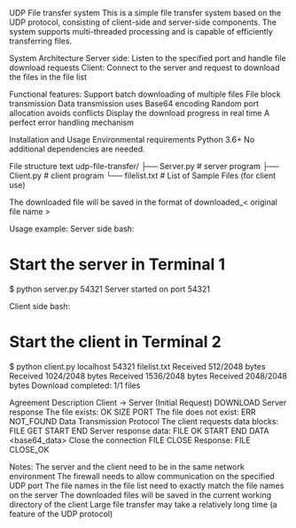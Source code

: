 UDP File transfer system
This is a simple file transfer system based on the UDP protocol, consisting of client-side and server-side components. The system supports multi-threaded processing and is capable of efficiently transferring files.

System Architecture
Server side: Listen to the specified port and handle file download requests
Client: Connect to the server and request to download the files in the file list

Functional features:
Support batch downloading of multiple files
File block transmission
Data transmission uses Base64 encoding
Random port allocation avoids conflicts
Display the download progress in real time
A perfect error handling mechanism

Installation and Usage
Environmental requirements
Python 3.6+
No additional dependencies are needed.

File structure
text
udp-file-transfer/
├── Server.py # server program
├── Client.py # client program
└── filelist.txt # List of Sample Files (for client use)

The downloaded file will be saved in the format of downloaded_< original file name >

Usage example:
Server side
bash:
# Start the server in Terminal 1
$ python server.py 54321
Server started on port 54321

Client side
bash:
# Start the client in Terminal 2
$ python client.py localhost 54321 filelist.txt
Received 512/2048 bytes
Received 1024/2048 bytes
Received 1536/2048 bytes
Received 2048/2048 bytes
Download completed: 1/1 files

Agreement Description
Client → Server (Initial Request)
DOWNLOAD <filename>
Server response
The file exists:
OK <filename> SIZE <filesize> PORT <dataport>
The file does not exist:
ERR <filename> NOT_FOUND
Data Transmission Protocol
The client requests data blocks:
FILE <filename> GET START <start> END <end>
Server response data:
FILE <filename> OK START <start> END <end> DATA <base64_data>
Close the connection
FILE <filename> CLOSE
Response:
FILE <filename> CLOSE_OK

Notes:
The server and the client need to be in the same network environment
The firewall needs to allow communication on the specified UDP port
The file names in the file list need to exactly match the file names on the server
The downloaded files will be saved in the current working directory of the client
Large file transfer may take a relatively long time (a feature of the UDP protocol)
